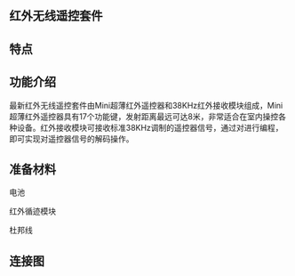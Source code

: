 ## 红外无线遥控套件

## 特点

## 功能介绍

最新红外无线遥控套件由Mini超薄红外遥控器和38KHz红外接收模块组成，Mini超薄红外遥控器具有17个功能键，发射距离最远可达8米，非常适合在室内操控各种设备。红外接收模块可接收标准38KHz调制的遥控器信号，通过对进行编程，即可实现对遥控器信号的解码操作。

## 准备材料

电池

红外循迹模块

杜邦线

## 连接图



